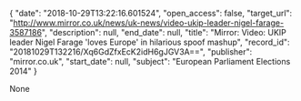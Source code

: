 {
  "date": "2018-10-29T13:22:16.601524", 
  "open_access": false, 
  "target_url": "http://www.mirror.co.uk/news/uk-news/video-ukip-leader-nigel-farage-3587186", 
  "description": null, 
  "end_date": null, 
  "title": "Mirror: Video: UKIP leader Nigel Farage 'loves Europe' in hilarious spoof mashup", 
  "record_id": "20181029T132216/Xq6GdZfxEcK2idH6gJGV3A==", 
  "publisher": "mirror.co.uk", 
  "start_date": null, 
  "subject": "European Parliament Elections 2014"
}

None